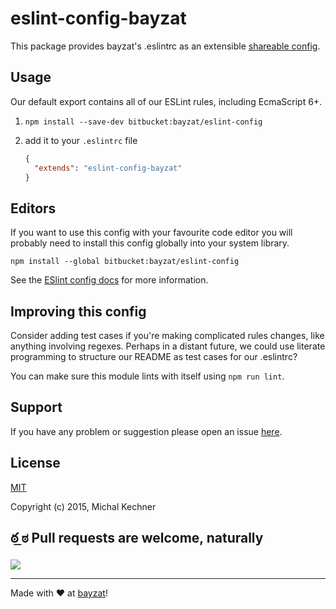 # eslint-config-bayzat

This package provides bayzat's .eslintrc as an extensible [shareable config](http://eslint.org/docs/developer-guide/shareable-configs.html).

## Usage

Our default export contains all of our ESLint rules, including EcmaScript 6+.

1. `npm install --save-dev bitbucket:bayzat/eslint-config `
2. add it to your `.eslintrc` file

    ```json
    {
      "extends": "eslint-config-bayzat"
    }

    ```

## Editors

If you want to use this config with your favourite code editor you will probably need to install this config globally into your system library.

`npm install --global bitbucket:bayzat/eslint-config`

See the [ESlint config docs](http://eslint.org/docs/user-guide/configuring#extending-configuration-files)
for more information.

## Improving this config

Consider adding test cases if you're making complicated rules changes, like
anything involving regexes. Perhaps in a distant future, we could use literate
programming to structure our README as test cases for our .eslintrc?

You can make sure this module lints with itself using `npm run lint`.

## Support
If you have any problem or suggestion please open an issue [here](https://bitbucket.org/bayzat/eslint-config/issues).

## License

[MIT](http://opensource.org/licenses/MIT)

Copyright (c) 2015, Michal Kechner

## ఠ ͟ಠ Pull requests are welcome, naturally

![](http://i.imgur.com/Ikzywtp.gif)

----

Made with ♥ at [bayzat](http://bayzat.com)!